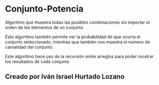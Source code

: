 # Conjunto-Potencia
Algoritmo que muestra todas las posibles combinaciones sin importar el orden de los elementos de un conjunto

Este algoritmo también permite ver la probabilidad de que ocurra el conjunto seleccionado,
mientras que también nos muestra el número de carnalidad del conjunto.

Este algoritmo hace uso de la recursión entre arreglos para poder mostrar los resultados de cada conjunto

## Creado por Iván Israel Hurtado Lozano
